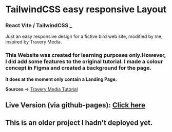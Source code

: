 # TailwindCSS easy responsive Layout
### React Vite / TailwindCSS _
Just an easy responsive design for a fictive bird web site, modified by me, inspired by Travery Media.

### This Website was created for learning purposes only.However, I did add some features to the original tutorial. I made a colour concept in Figma and created a background for the page.

**It does at the moment only contain a Landing Page.**

**Sources** =>
[Travery Media Tutorial](https://www.youtube.com/watch?v=dFgzHOX84xQ)

## Live Version (via github-pages): [Click here](https://pagoli.github.io/tailwind-responsive-design/)

## This is an older project I hadn't deployed yet.